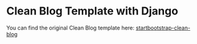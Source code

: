 # Clean Blog Template with Django
You can find the original Clean Blog template here: 
[startbootstrap-clean-blog](https://github.com/BlackrockDigital/startbootstrap-clean-blog)

